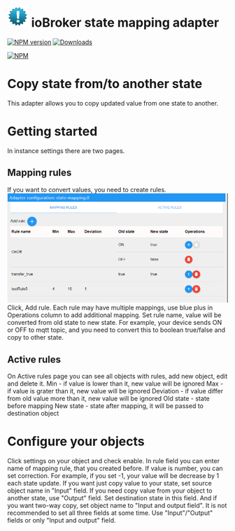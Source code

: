 ![Logo](admin/state-mapping.png)
ioBroker state mapping adapter
==============

[![NPM version](http://img.shields.io/npm/v/iobroker.state-mapping.svg)](https://www.npmjs.com/package/iobroker.state-mapping)
[![Downloads](https://img.shields.io/npm/dm/iobroker.state-mapping.svg)](https://www.npmjs.com/package/iobroker.state-mapping)

[![NPM](https://nodei.co/npm/iobroker.state-mapping.png?downloads=true)](https://nodei.co/npm/iobroker.state-mapping/)

# Copy state from/to another state

This adapter allows you to copy updated value from one state to another.

# Getting started
In instance settings there are two pages.

## Mapping rules
If you want to convert values, you need to create rules.
<img src="admin/sc1.png"  width="600"><br/>
Click, Add rule. Each rule may have multiple mappings, use blue plus in Operations column to add additional mapping. Set rule name, value will be converted from old state to new state. For example, your device sends ON or OFF to mqtt topic, and you need to convert this to boolean true/false and copy to other state.

## Active rules
On Active rules page you can see all objects with rules, add new object, edit and delete it.
Min - if value is lower than it, new value will be ignored
Max - if value is grater than it, new value will be ignored
Deviation - if value differ from old value more than it, new value will be ignored
Old state - state before mapping
New state - state after mapping, it will be passed to destination object

# Configure your objects
Click settings on your object and check enable. In rule field you can enter name of mapping rule, that you created before. If value is number, you can set correction. For example, if you set -1, your value will be decrease by 1 each state update.
If you want just copy value to your state, set source object name in "Input" field.
If you need copy value from your object to another state, use "Output" field. Set destination state in this field.
And if you want two-way copy, set object name to "Input and output field".
It is not recommended to set all three fields at some time. Use "Input"/"Output" fields or only "Input and output" field.
